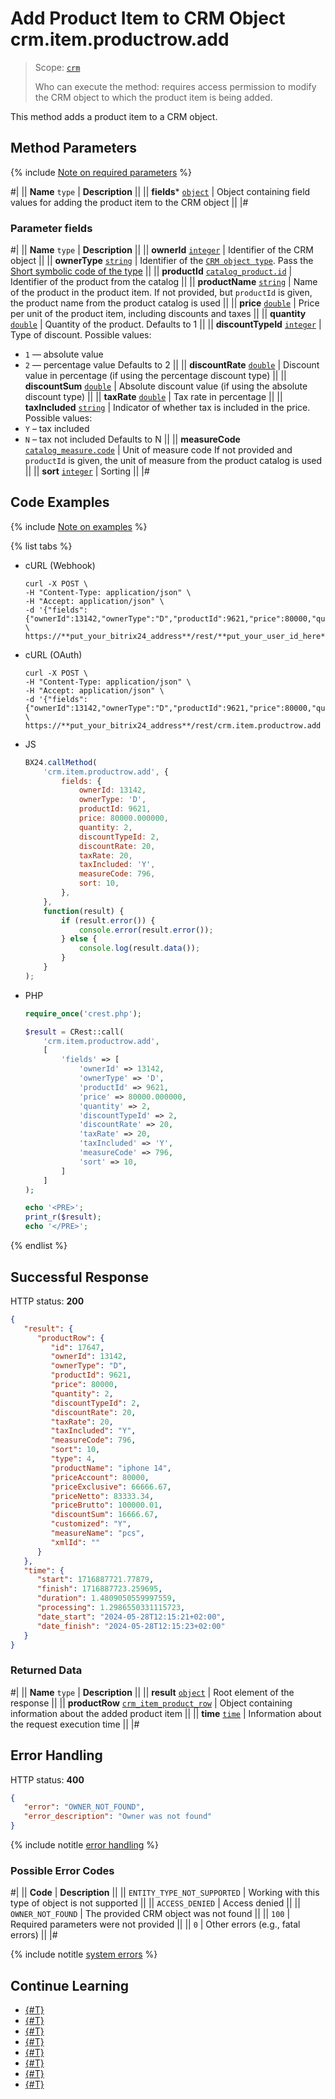 # Add Product Item to CRM Object crm.item.productrow.add

> Scope: [`crm`](../../../scopes/permissions.md)
>
> Who can execute the method: requires access permission to modify the CRM object to which the product item is being added.

This method adds a product item to a CRM object.

## Method Parameters

{% include [Note on required parameters](../../../../_includes/required.md) %}

#|
|| **Name**
`type` | **Description** ||
|| **fields***
[`object`](../../../data-types.md) | Object containing field values for adding the product item to the CRM object ||
|#

### Parameter fields

#|
|| **Name**
`type` | **Description** ||
|| **ownerId**
[`integer`](../../../data-types.md) | Identifier of the CRM object ||
|| **ownerType**
[`string`](../../../data-types.md) | Identifier of the [`CRM object type`](../../data-types.md#object_type). Pass the [Short symbolic code of the type](../../data-types.md#object_type) ||
|| **productId**
[`catalog_product.id`](../../../catalog/data-types.md#catalog_product) | Identifier of the product from the catalog ||
|| **productName**
[`string`](../../../data-types.md) | Name of the product in the product item.
If not provided, but `productId` is given, the product name from the product catalog is used ||
|| **price**
[`double`](../../../data-types.md) | Price per unit of the product item, including discounts and taxes ||
|| **quantity**
[`double`](../../../data-types.md) | Quantity of the product. 
Defaults to 1 ||
|| **discountTypeId**
[`integer`](../../../data-types.md) | Type of discount.
Possible values:
- `1` — absolute value
- `2` — percentage value
Defaults to 2 ||
|| **discountRate**
[`double`](../../../data-types.md) | Discount value in percentage (if using the percentage discount type) ||
|| **discountSum**
[`double`](../../../data-types.md) | Absolute discount value (if using the absolute discount type) ||
|| **taxRate**
[`double`](../../../data-types.md) | Tax rate in percentage ||
|| **taxIncluded**
[`string`](../../../data-types.md) | Indicator of whether tax is included in the price.
Possible values:
- `Y` – tax included
- `N` – tax not included
Defaults to N ||
|| **measureCode**
[`catalog_measure.code`](../../../catalog/data-types.md#catalog_measure) | Unit of measure code
If not provided and `productId` is given, the unit of measure from the product catalog is used ||
|| **sort**
[`integer`](../../../data-types.md) | Sorting ||
|#

## Code Examples

{% include [Note on examples](../../../../_includes/examples.md) %}

{% list tabs %}

- cURL (Webhook)

    ```http
    curl -X POST \
    -H "Content-Type: application/json" \
    -H "Accept: application/json" \
    -d '{"fields":{"ownerId":13142,"ownerType":"D","productId":9621,"price":80000,"quantity":2,"discountTypeId":2,"discountRate":20,"taxRate":20,"taxIncluded":"Y","measureCode":796,"sort":10}}' \
    https://**put_your_bitrix24_address**/rest/**put_your_user_id_here**/**put_your_webhook_here**/crm.item.productrow.add
    ```

- cURL (OAuth)

    ```http
    curl -X POST \
    -H "Content-Type: application/json" \
    -H "Accept: application/json" \
    -d '{"fields":{"ownerId":13142,"ownerType":"D","productId":9621,"price":80000,"quantity":2,"discountTypeId":2,"discountRate":20,"taxRate":20,"taxIncluded":"Y","measureCode":796,"sort":10},"auth":"**put_access_token_here**"}' \
    https://**put_your_bitrix24_address**/rest/crm.item.productrow.add
    ```

- JS

    ```js
    BX24.callMethod(
        'crm.item.productrow.add', {
            fields: {
                ownerId: 13142,
                ownerType: 'D',
                productId: 9621,
                price: 80000.000000,
                quantity: 2,
                discountTypeId: 2,
                discountRate: 20,
                taxRate: 20,
                taxIncluded: 'Y',
                measureCode: 796,
                sort: 10,
            },
        },
        function(result) {
            if (result.error()) {
                console.error(result.error());
            } else {
                console.log(result.data());
            }
        }
    );
    ```

- PHP

    ```php
    require_once('crest.php');

    $result = CRest::call(
        'crm.item.productrow.add',
        [
            'fields' => [
                'ownerId' => 13142,
                'ownerType' => 'D',
                'productId' => 9621,
                'price' => 80000.000000,
                'quantity' => 2,
                'discountTypeId' => 2,
                'discountRate' => 20,
                'taxRate' => 20,
                'taxIncluded' => 'Y',
                'measureCode' => 796,
                'sort' => 10,
            ]
        ]
    );

    echo '<PRE>';
    print_r($result);
    echo '</PRE>';
    ```

{% endlist %}

## Successful Response

HTTP status: **200**

```json
{
   "result": {
      "productRow": {
         "id": 17647,
         "ownerId": 13142,
         "ownerType": "D",
         "productId": 9621,
         "price": 80000,
         "quantity": 2,
         "discountTypeId": 2,
         "discountRate": 20,
         "taxRate": 20,
         "taxIncluded": "Y",
         "measureCode": 796,
         "sort": 10,
         "type": 4,
         "productName": "iphone 14",
         "priceAccount": 80000,
         "priceExclusive": 66666.67,
         "priceNetto": 83333.34,
         "priceBrutto": 100000.01,
         "discountSum": 16666.67,
         "customized": "Y",
         "measureName": "pcs",
         "xmlId": ""
      }
   },
   "time": {
      "start": 1716887721.77879,
      "finish": 1716887723.259695,
      "duration": 1.4809050559997559,
      "processing": 1.2986550331115723,
      "date_start": "2024-05-28T12:15:21+02:00",
      "date_finish": "2024-05-28T12:15:23+02:00"
   }
}
```

### Returned Data

#|
|| **Name**
`type` | **Description** ||
|| **result**
[`object`](../../../data-types.md) | Root element of the response ||
|| **productRow**
[`crm_item_product_row`](../../data-types.md#crm_item_product_row) | Object containing information about the added product item ||
|| **time**
[`time`](../../../data-types.md) | Information about the request execution time ||
|#

## Error Handling

HTTP status: **400**

```json
{
   "error": "OWNER_NOT_FOUND",
   "error_description": "Owner was not found"
}
```

{% include notitle [error handling](../../../../_includes/error-info.md) %}

### Possible Error Codes

#|
|| **Code** | **Description** ||
|| `ENTITY_TYPE_NOT_SUPPORTED` | Working with this type of object is not supported ||
|| `ACCESS_DENIED` | Access denied ||
|| `OWNER_NOT_FOUND` | The provided CRM object was not found ||
|| `100` | Required parameters were not provided ||
|| `0` | Other errors (e.g., fatal errors) ||
|#

{% include notitle [system errors](../../../../_includes/system-errors.md) %}

## Continue Learning

- [{#T}](./index.md)
- [{#T}](./crm-item-productrow-update.md)
- [{#T}](./crm-item-productrow-fields.md)
- [{#T}](./crm-item-productrow-get.md)
- [{#T}](./crm-item-productrow-set.md)
- [{#T}](./crm-item-productrow-get-available-for-payment.md)
- [{#T}](./crm-item-productrow-list.md)
- [{#T}](./crm-item-productrow-delete.md)